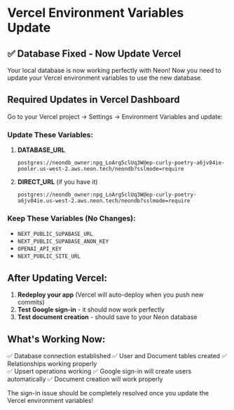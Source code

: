 # Vercel Environment Variables Update

## ✅ Database Fixed - Now Update Vercel

Your local database is now working perfectly with Neon! Now you need to update your Vercel environment variables to use the new database.

## Required Updates in Vercel Dashboard

Go to your Vercel project → Settings → Environment Variables and update:

### Update These Variables:

1. **DATABASE_URL**
   ```
   postgres://neondb_owner:npg_LoArg5clUq3W@ep-curly-poetry-a6jv04ie-pooler.us-west-2.aws.neon.tech/neondb?sslmode=require
   ```

2. **DIRECT_URL** (if you have it)
   ```
   postgres://neondb_owner:npg_LoArg5clUq3W@ep-curly-poetry-a6jv04ie.us-west-2.aws.neon.tech/neondb?sslmode=require
   ```

### Keep These Variables (No Changes):
- `NEXT_PUBLIC_SUPABASE_URL`
- `NEXT_PUBLIC_SUPABASE_ANON_KEY` 
- `OPENAI_API_KEY`
- `NEXT_PUBLIC_SITE_URL`

## After Updating Vercel:

1. **Redeploy your app** (Vercel will auto-deploy when you push new commits)
2. **Test Google sign-in** - it should now work perfectly
3. **Test document creation** - should save to your Neon database

## What's Working Now:

✅ Database connection established
✅ User and Document tables created
✅ Relationships working properly  
✅ Upsert operations working
✅ Google sign-in will create users automatically
✅ Document creation will work properly

The sign-in issue should be completely resolved once you update the Vercel environment variables!

